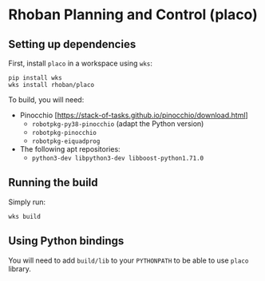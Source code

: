 # Rhoban Planning and Control (placo)

## Setting up dependencies

First, install `placo` in a workspace using `wks`:

    pip install wks
    wks install rhoban/placo

To build, you will need:

* Pinocchio [https://stack-of-tasks.github.io/pinocchio/download.html]
  * `robotpkg-py38-pinocchio` (adapt the Python version)
  * `robotpkg-pinocchio`
  * `robotpkg-eiquadprog`
* The following apt repositories:
  * `python3-dev libpython3-dev libboost-python1.71.0`

## Running the build

Simply run:

`wks build`

## Using Python bindings

You will need to add `build/lib` to your `PYTHONPATH` to be able to use `placo` library.